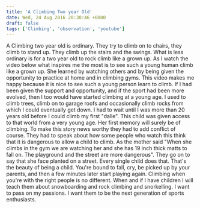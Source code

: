 ```yaml
---
title: 'A Climbing Two year Old'
date: Wed, 24 Aug 2016 20:30:46 +0000
draft: false
tags: ['Climbing', 'observation', 'youtube']
---
```


A Climbing two year old is ordinary. They try to climb on to chairs, they climb to stand up. They climb up the stairs and the swings. What is less ordinary is for a two year old to rock climb like a grown up. As I watch the video below what inspires me the most is to see such a young human climb like a grown up. She learned by watching others and by being given the opportunity to practice at home and in climbing gyms. This video makes me happy because it is nice to see such a young person learn to climb. If I had been given the support and opportunity, and if the sport had been more evolved, then I too would have started climbing at a young age. I used to climb trees, climb on to garage roofs and occasionally climb rocks from which I could eventually get down. I had to wait until I was more than 20 years old before I could climb my first "dalle". This child was given access to that world from a very young age. Her first memory will surely be of climbing. To make this story news worthy they had to add conflict of course. They had to speak about how some people who watch this think that it is dangerous to allow a child to climb. As the mother said "When she climbs in the gym we are watching her and she has 19 inch thick matts to fall on. The playground and the street are more dangerous". They go on to say that she face planted on a street. Every single child does that. That's the beauty of being a child. You're bound to fall, cry, be picked up by your parents, and then a few minutes later start playing again. Climbing when you're with the right people is no different. When and if I have children I will teach them about snowboarding and rock climbing and snorkelling. I want to pass on my passions. I want them to be the next generation of sports enthusiasts.